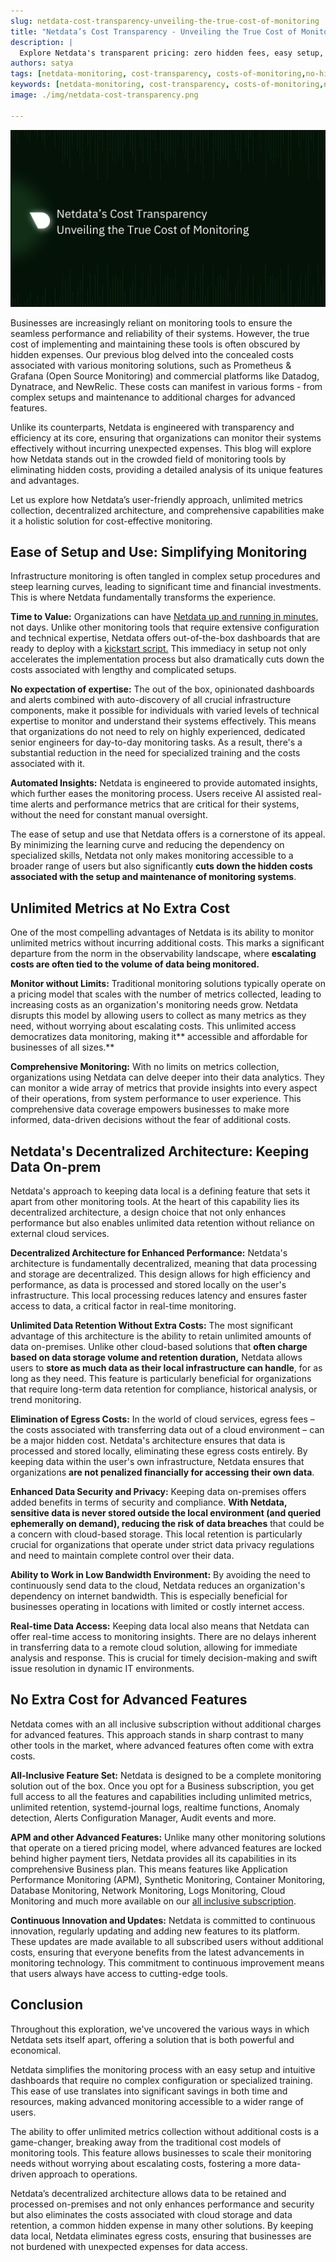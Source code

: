 ```yaml
---
slug: netdata-cost-transparency-unveiling-the-true-cost-of-monitoring
title: "Netdata’s Cost Transparency - Unveiling the True Cost of Monitoring"
description: |
  Explore Netdata's transparent pricing: zero hidden fees, easy setup, and unlimited metrics for cost-effective, efficient IT monitoring. Learn more today!
authors: satya
tags: [netdata-monitoring, cost-transparency, costs-of-monitoring,no-hidden-costs, data-costs, opportunity-costs,retention-costs,cost-of-delayed-rca]
keywords: [netdata-monitoring, cost-transparency, costs-of-monitoring,no-hidden-costs, data-costs, opportunity-costs,retention-costs,cost-of-delayed-rca]
image: ./img/netdata-cost-transparency.png

---
```

![Netdata Cost Transparency](./img/netdata-cost-transparency.png)

Businesses are increasingly reliant on monitoring tools to ensure the seamless performance and reliability of their systems. However, the true cost of implementing and maintaining these tools is often obscured by hidden expenses. Our previous blog delved into the concealed costs associated with various monitoring solutions, such as Prometheus & Grafana (Open Source Monitoring) and commercial platforms like Datadog, Dynatrace, and NewRelic. These costs can manifest in various forms - from complex setups and maintenance to additional charges for advanced features.

Unlike its counterparts, Netdata is engineered with transparency and efficiency at its core, ensuring that organizations can monitor their systems effectively without incurring unexpected expenses. This blog will explore how Netdata stands out in the crowded field of monitoring tools by eliminating hidden costs, providing a detailed analysis of its unique features and advantages.

Let us explore how Netdata’s user-friendly approach, unlimited metrics collection, decentralized architecture, and comprehensive capabilities make it a holistic solution for cost-effective monitoring.

<!--truncate-->

## Ease of Setup and Use: Simplifying Monitoring

Infrastructure monitoring is often tangled in complex setup procedures and steep learning curves, leading to significant time and financial investments. This is where Netdata fundamentally transforms the experience. 

**Time to Value:** Organizations can have [Netdata up and running in minutes](https://www.youtube.com/watch?v=PCyNLdo6lzI&t=11s), not days. Unlike other monitoring tools that require extensive configuration and technical expertise, Netdata offers out-of-the-box dashboards that are ready to deploy with a [kickstart script.](https://learn.netdata.cloud/docs/installing/) This immediacy in setup not only accelerates the implementation process but also dramatically cuts down the costs associated with lengthy and complicated setups. 

**No expectation of expertise:** The out of the box, opinionated dashboards and alerts combined with auto-discovery of all crucial infrastructure components, make it possible for individuals with varied levels of technical expertise to monitor and understand their systems effectively. This means that organizations do not need to rely on highly experienced, dedicated senior engineers for day-to-day monitoring tasks. As a result, there's a substantial reduction in the need for specialized training and the costs associated with it.

**Automated Insights:** Netdata is engineered to provide automated insights, which further eases the monitoring process. Users receive AI assisted real-time alerts and performance metrics that are critical for their systems, without the need for constant manual oversight. 

The ease of setup and use that Netdata offers is a cornerstone of its appeal. By minimizing the learning curve and reducing the dependency on specialized skills, Netdata not only makes monitoring accessible to a broader range of users but also significantly **cuts down the hidden costs associated with the setup and maintenance of monitoring systems**.


## Unlimited Metrics at No Extra Cost

One of the most compelling advantages of Netdata is its ability to monitor unlimited metrics without incurring additional costs. This marks a significant departure from the norm in the observability landscape, where **escalating costs are often tied to the volume of data being monitored.**

**Monitor without Limits:** Traditional monitoring solutions typically operate on a pricing model that scales with the number of metrics collected, leading to increasing costs as an organization's monitoring needs grow. Netdata disrupts this model by allowing users to collect as many metrics as they need, without worrying about escalating costs. This unlimited access democratizes data monitoring, making it** accessible and affordable for businesses of all sizes.**

**Comprehensive Monitoring:** With no limits on metrics collection, organizations using Netdata can delve deeper into their data analytics. They can monitor a wide array of metrics that provide insights into every aspect of their operations, from system performance to user experience. This comprehensive data coverage empowers businesses to make more informed, data-driven decisions without the fear of additional costs.


## Netdata's Decentralized Architecture: Keeping Data On-prem

Netdata's approach to keeping data local is a defining feature that sets it apart from other monitoring tools. At the heart of this capability lies its decentralized architecture, a design choice that not only enhances performance but also enables unlimited data retention without reliance on external cloud services.

**Decentralized Architecture for Enhanced Performance:** Netdata's architecture is fundamentally decentralized, meaning that data processing and storage are decentralized. This design allows for high efficiency and performance, as data is processed and stored locally on the user's infrastructure. This local processing reduces latency and ensures faster access to data, a critical factor in real-time monitoring.

**Unlimited Data Retention Without Extra Costs:** The most significant advantage of this architecture is the ability to retain unlimited amounts of data on-premises. Unlike other cloud-based solutions that **often charge based on data storage volume and retention duration,** Netdata allows users to **store as much data as their local infrastructure can handle**, for as long as they need. This feature is particularly beneficial for organizations that require long-term data retention for compliance, historical analysis, or trend monitoring.

**Elimination of Egress Costs:** In the world of cloud services, egress fees – the costs associated with transferring data out of a cloud environment – can be a major hidden cost. Netdata's architecture ensures that data is processed and stored locally, eliminating these egress costs entirely. By keeping data within the user's own infrastructure, Netdata ensures that organizations **are not penalized financially for accessing their own data**.

**Enhanced Data Security and Privacy:** Keeping data on-premises offers added benefits in terms of security and compliance. **With Netdata, sensitive data is never stored outside the local environment (and queried ephemerally on demand), reducing the risk of data breaches** that could be a concern with cloud-based storage. This local retention is particularly crucial for organizations that operate under strict data privacy regulations and need to maintain complete control over their data.

**Ability to Work in Low Bandwidth Environment:** By avoiding the need to continuously send data to the cloud, Netdata reduces an organization's dependency on internet bandwidth. This is especially beneficial for businesses operating in locations with limited or costly internet access. 

**Real-time Data Access:** Keeping data local also means that Netdata can offer real-time access to monitoring insights. There are no delays inherent in transferring data to a remote cloud solution, allowing for immediate analysis and response. This is crucial for timely decision-making and swift issue resolution in dynamic IT environments.

## No Extra Cost for Advanced Features

Netdata comes with an all inclusive subscription without additional charges for advanced features. This approach stands in sharp contrast to many other tools in the market, where advanced features often come with extra costs.

**All-Inclusive Feature Set:** Netdata is designed to be a complete monitoring solution out of the box. Once you opt for a Business subscription, you get full access to all the features and capabilities including unlimited metrics, unlimited retention, systemd-journal logs, realtime functions, Anomaly detection, Alerts Configuration Manager, Audit events and more.

**APM and other Advanced Features:** Unlike many other monitoring solutions that operate on a tiered pricing model, where advanced features are locked behind higher payment tiers, Netdata provides all its capabilities in its comprehensive Business plan. This means features like Application Performance Monitoring (APM), Synthetic Monitoring, Container Monitoring, Database Monitoring, Network Monitoring, Logs Monitoring, Cloud Monitoring and much more available on our [all inclusive subscription](https://www.netdata.cloud/pricing/).

**Continuous Innovation and Updates:** Netdata is committed to continuous innovation, regularly updating and adding new features to its platform. These updates are made available to all subscribed users without additional costs, ensuring that everyone benefits from the latest advancements in monitoring technology. This commitment to continuous improvement means that users always have access to cutting-edge tools.

## Conclusion

Throughout this exploration, we've uncovered the various ways in which Netdata sets itself apart, offering a solution that is both powerful and economical.

Netdata simplifies the monitoring process with an easy setup and intuitive dashboards that require no complex configuration or specialized training. This ease of use translates into significant savings in both time and resources, making advanced monitoring accessible to a wider range of users.

The ability to offer unlimited metrics collection without additional costs is a game-changer, breaking away from the traditional cost models of monitoring tools. This feature allows businesses to scale their monitoring needs without worrying about escalating costs, fostering a more data-driven approach to operations.

Netdata’s decentralized architecture allows data to be retained and processed on-premises and not only enhances performance and security but also eliminates the costs associated with cloud storage and data retention, a common hidden expense in many other solutions. By keeping data local, Netdata eliminates egress costs, ensuring that businesses are not burdened with unexpected expenses for data access.